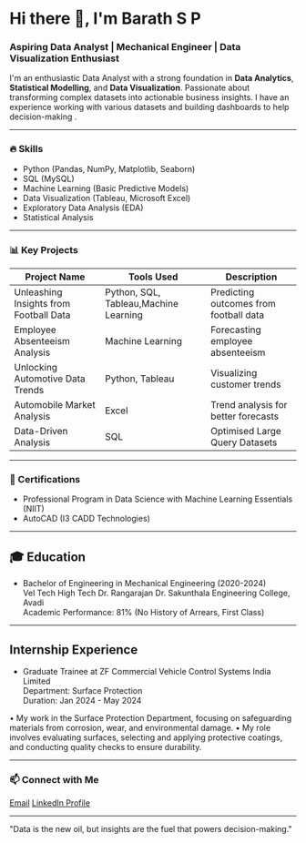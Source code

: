 # Hi there 👋, I'm Barath S P

### Aspiring Data Analyst | Mechanical Engineer | Data Visualization Enthusiast

I'm an enthusiastic Data Analyst with a strong foundation in **Data Analytics**, **Statistical Modelling**, and **Data Visualization**. Passionate about transforming complex datasets into actionable business insights. I have an  experience working with various datasets and building dashboards to help decision-making .


---

### 🔥 Skills
- Python (Pandas, NumPy, Matplotlib, Seaborn)
- SQL (MySQL)
- Machine Learning (Basic Predictive Models)
- Data Visualization (Tableau, Microsoft Excel)
- Exploratory Data Analysis (EDA)
- Statistical Analysis

---

### 📊 Key Projects
| Project Name                          | Tools Used       | Description                           |
|----------------------------------------|-----------------|---------------------------------------|
| Unleashing Insights from Football Data | Python, SQL, Tableau,Machine Learning| Predicting outcomes from football data |
| Employee Absenteeism Analysis        | Machine Learning | Forecasting employee absenteeism      |
| Unlocking Automotive Data Trends     | Python, Tableau  | Visualizing customer trends           |
| Automobile Market Analysis           | Excel           | Trend analysis for better forecasts   |
| Data-Driven Analysis                 | SQL             | Optimised Large Query Datasets        |

---

### 🎯 Certifications
- Professional Program in Data Science with Machine Learning Essentials (NIIT)
- AutoCAD (I3 CADD Technologies)

---
## 🎓 Education
- Bachelor of Engineering in Mechanical Engineering (2020-2024)  
  Vel Tech High Tech Dr. Rangarajan Dr. Sakunthala Engineering College, Avadi  
  Academic Performance: 81% (No History of Arrears, First Class)

---
## Internship Experience
- Graduate Trainee at ZF Commercial Vehicle Control Systems India Limited  
  Department: Surface Protection  
  Duration: Jan 2024 - May 2024
  
• My work in the Surface Protection Department, focusing on safeguarding materials from corrosion, wear, and environmental damage.
• My role involves evaluating surfaces, selecting and applying protective coatings, and conducting quality checks to ensure durability.

---

### 📫 Connect with Me
[Email](mailto:barathsriram2000@gmail.com) [LinkedIn Profile](www.linkedin.com/in/barath-s-p-)

--- 

"Data is the new oil, but insights are the fuel that powers decision-making."
```

